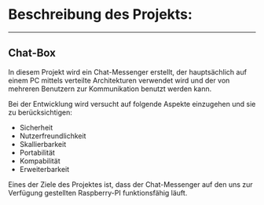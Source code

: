 # Beschreibung des Projekts:
***********************************************************************

  ## Chat-Box
  
  In diesem Projekt wird ein Chat-Messenger erstellt, der hauptsächlich auf einem PC mittels 
  verteilte Architekturen verwendet wird und der von mehreren Benutzern 
  zur Kommunikation benutzt werden kann. 
  
  Bei der Entwicklung wird versucht auf folgende Aspekte einzugehen und sie zu berücksichtigen:
  
  * Sicherheit
  * Nutzerfreundlichkeit
  * Skallierbarkeit
  * Portabilität
  * Kompabilität
  * Erweiterbarkeit
  
  Eines der Ziele des Projektes ist, dass der Chat-Messenger auf den uns zur Verfügung gestellten Raspberry-PI funktionsfähig läuft.
  
  
